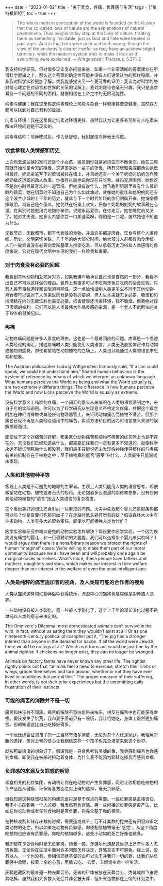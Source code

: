+++ 
date = "2023-01-02"
title = "关于素食，疼痛，负罪感与生活"
tags = ["维特根斯坦"]
toc = true
+++

> The whole modern conception of the world is founded on the illusion that the so-called laws of nature are the explanations of natural phenomena. Thus people today stop at the laws of nature, treating them as something inviolable, just as God and Fate were treated in past ages. And in fact both were right and both wrong; though the view of the ancients is clearer insofar as they have an acknowledged terminus, while the modern system tries to make it look as if everything were explained.
— Wittgenstein, Tractatus, 6.371-2


我支持科学研究，但对很多现实复杂问题来说，如果一个非常清晰的答案建立在所谓科学逻辑之上，那么这个答案的确定性可能并没有人们通常认为的那样稳固。并非我对科学实验更加了解，或我能够提出另一个更可靠的证明；我认为对科学的绝对信心建立在对语言和世界的关系的误解上。我对阴谋论也毫无兴趣，我只是追求看待一个问题的不同的面相，就像相信在上帝之中的无限可能性。

纯素与健康：我在这里假定纯素理论上可能与杂食一样健康甚至更健康。虽然双方都可以找到对自己有利的证据。

纯素与环境：我在这里假定纯素对环境更好。虽然我认为让更多甚至所有人吃素来解决环境问题是不现实的。

纯素与信仰：耶稣吃过鱼。作为基督徒，我们坚信耶稣毫无瑕疵。

### 饮食承载人类情感和历史

上次你去波兰姨妈家时还是个小女孩，她见到你就紧紧抱住你不断亲你。她在三周前就开始准备今天的晚餐，这道菜是她一辈子的骄傲，所有邻居和亲戚都承认她做得最好，奶奶亲笔写下的菜谱被挂在墙上，并且她还有一个关于奶奶的奶奶怎样教奶奶做这道菜的动人故事。你很有礼貌地说你现在只吃素。姨妈充满困惑，她想这不是你小时候最喜欢的一道菜吗。但她没有说什么，她飞跑到厨房里看有什么最新鲜的蔬菜，她在切菜时不知道自己为什么如此难过，就像她的童年和她的奶奶还有这个波兰小城的上千年的历史，就此与下一个时代年轻的你们割裂开来。她悄悄擦掉眼泪，骂自己是个傻瓜。她仍然在饭桌上欢笑，把那个奶奶的奶奶的故事藏在心里。在离别时她更用力地抱你亲你，说她永远爱你。在你走后，她在睡觉前又哭了，她对丈夫说，她多么希望你尝一口那道菜呀，哪怕是一口呢，虽然她也不知道为什么。

无数节日，无数城市，都有代表性的食物，并且许多都是肉食。饮食与整个人类传统、历史、文明密切关联，几千年的绝大部分时间，绝大部分人群都有肉食传统。人们一般会说没有必要向爱斯基摩人推崇吃素，但从承载历史习俗和人类感情的角度来说，它对在现代文明中生活的我们一样珍贵和重要。

### 对于肉食没有必要的回应

我看到其他动物相互吃掉对方，如果我谦卑地承认自己也是自然的一部分，我看不出自己不可以这样做的理由。世界上有很多可以不吃肉却也在吃肉的杂食动物，只有人类有自我选择和设限的可能性，这一点恰恰证明人类是多么不同于其他动物。素食者可以说对于人类来说肉食是没有必要的，但人生本来就无关必要。吸烟和包括酒精在内的无数饮料也毫无必要，损害健康还污染环境，我不吸烟，但我绝对捍卫吸烟的权利。它们可以是人类最伟大作品灵感的来源，是一个老人不断回味的关于19岁的最美记忆。

### 疼痛

动物疼痛问题是许多人素食的理由，这也是一个最难回应的问题。疼痛是一个描述人类经验的词汇，描述疼痛时人类只能使用人类语言。人类无法直接体验作为动物或植物的感觉，即使希望站在动物植物的立场上，人类也只能通过人类的语言来思考和想象。

The Austrian philosopher Ludwig Wittgenstein famously said, “If a lion could speak, we could not understand him.”
Shared human behaviour is the system of reference by means of which we interpret an unknown language. What humans perceive the World as being and what the World actually is, are two extremely different things. The difference in how humans perceive the World and how Lions perceive the World is equally as extreme.

没有科学意义上纯粹的疼痛，一个词汇的意义从来编织在人类的语言建制之中，来自于它的实际语用。你可以为了科学研究从生理意义严格定义疼痛，并把这个概念附加在神经或脊椎或其他任何物理器官上，来证明动物痛苦而植物不痛苦，但那个痛苦已经不再是人类经验语用中的痛苦，实验方法和目的因为对语言意义来源的误解擦肩而过。

即使放下这个对痛苦的误解，那条区分动物痛苦和植物不痛苦的线实际上也是不存在的。无论我们已经知道些什么，都需要记住我们一定有更多不知道的。就像科学永远不能证明死后什么都没有，我们最多只能说还未发现像神经传导那样的与疼痛有关的机制存在于植物之中；至于植物真的能否“感受”些什么，人类最多只能说尚未发现。

### 人类和其他物种平等

客观上人类是不可避免的地球的主宰者。主观上人类只能用人类的语言思考，即使希望站在动物、植物或者石头的视角。无论抱着多么浪漫的期待和想象，没有任何其他动物植物的“语言”接近人类语言的复杂程度。

这个看似美好的想法还会引向一些麻烦的问题。火灾中先救那个婴儿还是那条狗都可以吗？你是否要打死那只蚊子？在走路时低头避开所有蚂蚁？假设森林大火中有许多动物，人类有多大的营救责任，即使以可能牺牲人类为代价？

医学实验和研究中难以避免的动物实验怎样解决？假设要作医学实验，一个因为疾病没有痛觉的婴儿，和一只最聪明的大猩猩，我们可以选择那个婴儿来实验吗？
I would argue that there is a nonarbitrary reason we protect the rights of human “marginal” cases: We’re willing to make them part of our moral community because we all have been and will probably once again be marginal cases ourselves. What’s more, these people have fathers and mothers, daughters and sons, which makes our interest in their welfare deeper than our interest in the welfare of even the most intelligent ape.

### 人类是纯粹的痛苦施加者的视角，及人类是可能的合作者的视角

人类从猫狗这样的动物伴侣中获得快乐，流浪中心的猫狗也常常像是期待被人领养。

一些动物没有被人类驯化，另一些被人类驯化了，这个上千年的漫长演化过程不是单纯以人类的意志来决定的。

The Omnivore's Dilemma:
most domesticated animals can’t survive in the wild; in fact, without us eating them they wouldn’t exist at all! Or as one nineteenth-century political philosopher put it, “The pig has a stronger interest than anyone in the demand for bacon. If all the world were Jewish, there would be no pigs at all.” Which as it turns out would be just fine by the animal rightist: If chickens no longer exist, they can no longer be wronged.

Animals on factory farms have never known any other life. The rightist rightly points out that “animals feel a need to exercise, stretch their limbs or wings, groom themselves and turn around, whether or not they have ever lived in conditions that permit this.” The proper measure of their suffering, in other words, is not their prior experiences but the unremitting daily frustration of their instincts.

### 可能的痛苦的消除并不是一切

痛苦和快乐并不同质。痛苦的解除不意味能带来快乐，相反在痛苦中也可能获得幸福。假设发生了饥荒，我和妻子面前只有一碗饭，我让给她吃，身体上虽然更加痛苦，但却知道这比自己吃掉好得多。

一个唐氏综合征的孩子的一生当然有诸多痛苦，无论对其个人还是家庭。我理解堕胎的选择，但对上帝的信心让我相信这样一个孩子也完全渴望来到这个世界。

就按照最浪漫的想象好了，假设我是一只会思考有灵魂的鱼，我会感到痛苦也会感到幸福。即使我在被杀时扭动着身体，为什么我不能因为耶稣吃掉我而感到幸福。

### 负罪感的来源及负罪感的解除

素食相关的利益集团，有动机让你在吃动物时产生负罪感，同时让你相信吃植物相关产品是从健康、环保等各方面绝对正确的选择，毫无负罪感。

但我知道这种联想框架的构建完全只是基于观点的需要。一些负罪感是直接责任，我不小心踩到另一个人的脚，我当然有负罪感。另一些间接的负罪感是否产生，比如在你吃动物或者任何食物时是否负罪，则完全基于你的相信。

在种植收割和储存庄稼的时候，需要造成成千上万不计其数的昆虫还有田鼠麻雀之类动物的死亡。所以如果吃动物有负罪感，即使相信植物毫无“感觉”，从这个角度吃植物也应该有负罪感。你吃的植物越多，这些小动物的死亡好像也越多。

我即使在享受食物时毫无负罪感，饱餐一顿，却偶尔也想起这世界上还有许多人忍饥挨饿。无论你在生活中面对许多问题怎样决定，罪感其实不可避免。经上说，没有以人，一个也没有。但相信耶稣基督的血可以洗干净我们一切的罪，让我们从负罪感中救赎，按着上帝的心意，尽情去吃， 去爱，去燃烧生命一样生活。

天葬是藏区的最普遍一种丧葬习俗，死者的尸体被放在天葬台上，秃鹫成群飞来将其吃掉。虽然我们大多数人死后并非会被天葬，但所有造物都在上帝的计划之中。


